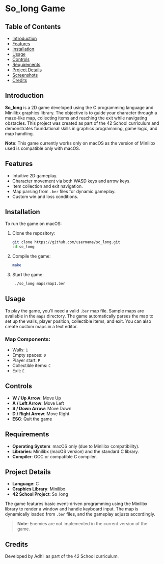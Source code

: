 # So_long Game

## Table of Contents
- [Introduction](#introduction)
- [Features](#features)
- [Installation](#installation)
- [Usage](#usage)
- [Controls](#controls)
- [Requirements](#requirements)
- [Project Details](#project-details)
- [Screenshots](#screenshots)
- [Credits](#credits)

## Introduction
**So_long** is a 2D game developed using the C programming language and Minilibx graphics library. The objective is to guide your character through a maze-like map, collecting items and reaching the exit while navigating obstacles. This project was created as part of the 42 School curriculum and demonstrates foundational skills in graphics programming, game logic, and map handling.

**Note**: This game currently works only on macOS as the version of Minilibx used is compatible only with macOS.

## Features
- Intuitive 2D gameplay.
- Character movement via both WASD keys and arrow keys.
- Item collection and exit navigation.
- Map parsing from `.ber` files for dynamic gameplay.
- Custom win and loss conditions.

## Installation
To run the game on macOS:

1. Clone the repository:
   ```bash
   git clone https://github.com/username/so_long.git
   cd so_long
2. Compile the game:
   ```bash
   make
3. Start the game:
   ```bash
    ./so_long maps/map1.ber

## Usage
To play the game, you'll need a valid `.ber` map file. Sample maps are available in the `maps` directory. The game automatically parses the map to set up the walls, player position, collectible items, and exit. You can also create custom maps in a text editor.

### Map Components:
- Walls: `1`
- Empty spaces: `0`
- Player start: `P`
- Collectible items: `C`
- Exit: `E`

## Controls
- **W / Up Arrow**: Move Up
- **A / Left Arrow**: Move Left
- **S / Down Arrow**: Move Down
- **D / Right Arrow**: Move Right
- **ESC**: Quit the game

## Requirements
- **Operating System**: macOS only (due to Minilibx compatibility).
- **Libraries**: Minilibx (macOS version) and the standard C library.
- **Compiler**: GCC or compatible C compiler.

## Project Details
- **Language**: C
- **Graphics Library**: Minilibx
- **42 School Project**: So_long

The game features basic event-driven programming using the Minilibx library to render a window and handle keyboard input. The map is dynamically loaded from `.ber` files, and the gameplay adjusts accordingly.

> **Note**: Enemies are not implemented in the current version of the game.

## Credits
Developed by Adhil as part of the 42 School curriculum.
